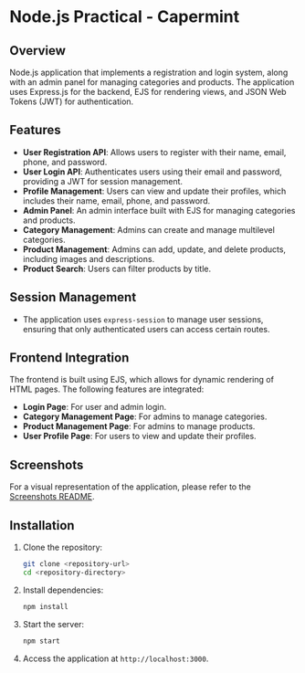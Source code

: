 # Node.js Practical - Capermint 

## Overview

Node.js application that implements a registration and login system, along with an admin panel for managing categories and products. The application uses Express.js for the backend, EJS for rendering views, and JSON Web Tokens (JWT) for authentication. 

## Features

- **User Registration API**: Allows users to register with their name, email, phone, and password.
- **User Login API**: Authenticates users using their email and password, providing a JWT for session management.
- **Profile Management**: Users can view and update their profiles, which includes their name, email, phone, and password.
- **Admin Panel**: An admin interface built with EJS for managing categories and products.
- **Category Management**: Admins can create and manage multilevel categories.
- **Product Management**: Admins can add, update, and delete products, including images and descriptions.
- **Product Search**: Users can filter products by title.

## Session Management

- The application uses `express-session` to manage user sessions, ensuring that only authenticated users can access certain routes.

## Frontend Integration

The frontend is built using EJS, which allows for dynamic rendering of HTML pages. The following features are integrated:

- **Login Page**: For user and admin login.
- **Category Management Page**: For admins to manage categories.
- **Product Management Page**: For admins to manage products.
- **User Profile Page**: For users to view and update their profiles.

## Screenshots

For a visual representation of the application, please refer to the [Screenshots README](screenshots.md).

## Installation

1. Clone the repository:
   ```bash
   git clone <repository-url>
   cd <repository-directory>
   ```

2. Install dependencies:
   ```bash
   npm install
   ```

3. Start the server:
   ```bash
   npm start
   ```

4. Access the application at `http://localhost:3000`.
